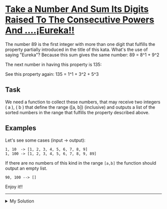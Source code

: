 # [Take a Number And Sum Its Digits Raised To The Consecutive Powers And ....¡Eureka!!](https://www.codewars.com/kata/5626b561280a42ecc50000d1)

The number 89 is the first integer with more than one digit that fulfills the property partially introduced in the title of this kata. What's the use of saying "Eureka"? Because this sum gives the same number: 89 = 8^1 + 9^2

The next number in having this property is 135:

See this property again: 135 = 1^1 + 3^2 + 5^3

## Task

We need a function to collect these numbers, that may receive two integers \( a \), \( b \) that define the range \([a, b]\) (inclusive) and outputs a list of the sorted numbers in the range that fulfills the property described above.

## Examples

Let's see some cases (input -> output):

```
1, 10  -> [1, 2, 3, 4, 5, 6, 7, 8, 9]
1, 100 -> [1, 2, 3, 4, 5, 6, 7, 8, 9, 89]
```

If there are no numbers of this kind in the range `[a,b]` the function should output an empty list.

```
90, 100 --> []
```

Enjoy it!!

---

<details><summary>My Solution</summary>

```js
function sumDigPow(a, b) {
  let result = []

  for (let i = a; i <= b; i++) {
    let sum = i
      .toString()
      .split('')
      .reduce((acc, cur, index) => {
        return (acc = acc + cur ** (index + 1))
      })

    if (i === sum) {
      result.push(i)
    }
  }

  return result
}
```

</details>
